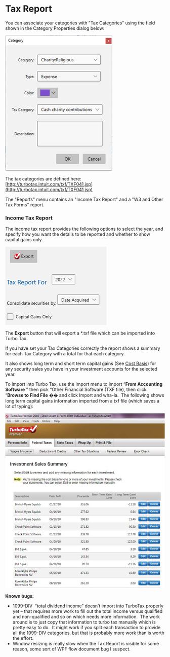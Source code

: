 # Tax Report

You can associate your categories with "Tax Categories" using the field shown in the Category Properties dialog below:

![](../Images/Tax%20Report.png)

The tax categories are defined here: [http://turbotax.intuit.com/txf/TXF041.jsp](http://turbotax.intuit.com/txf/TXF041.jsp)

The "Reports" menu contains an "Income Tax Report" and a "W3 and Other Tax Forms" report.

### Income Tax Report
The income tax report provides the following options to select the year, and specify how you want the details to be reported and whether to show capital gains only.

![](../Images/Tax%20Report1.png)

The **Export**  button that will export a *.txf file which can be imported into Turbo Tax.

If you have set your Tax Categories correctly the report shows a summary for each Tax Category with a total for that each category. 

It also shows long term and short term capital gains (See [Cost Basis](../Accounts/CostBasis.md)) for any security sales you have in your investment accounts for the selected year.

To import into Turbo Tax, use the Import menu to import “**From Accounting Software** ” then pick “Other Financial Software (TXF file), then click “**Browse to Find File** �� and click Import and wha-la.  The following shows long term capital gains information imported from a txf file (which saves a lot of typing):

![](../Images/Tax%20Report2.jpeg)


**Known bugs:**
* 1099-DIV  “total      dividend income” doesn’t import into TurboTax properly yet – that requires      more work to fill out the total income versus qualified and non-qualified      and so on which needs more information.  The work around is to just      copy that information to turbo tax manually which is pretty easy to      do.  It might work if you split each transaction to provide all the      1099-DIV categories, but that is probably more work than is worth the      effort.
* Window resizing is really      slow when the Tax Report is visible for some reason, some sort of WPF flow      document bug I suspect. 






